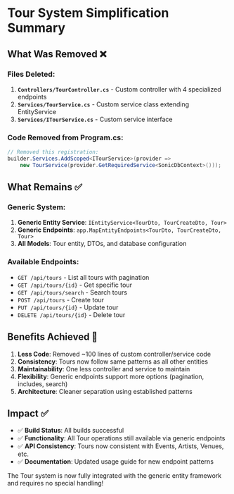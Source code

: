 # Tour System Simplification Summary

## What Was Removed ❌

### Files Deleted:
1. **`Controllers/TourController.cs`** - Custom controller with 4 specialized endpoints
2. **`Services/TourService.cs`** - Custom service class extending EntityService
3. **`Services/ITourService.cs`** - Custom service interface

### Code Removed from Program.cs:
```csharp
// Removed this registration:
builder.Services.AddScoped<ITourService>(provider =>
    new TourService(provider.GetRequiredService<SonicDbContext>()));
```

## What Remains ✅

### Generic System:
1. **Generic Entity Service**: `IEntityService<TourDto, TourCreateDto, Tour>`
2. **Generic Endpoints**: `app.MapEntityEndpoints<TourDto, TourCreateDto, Tour>`
3. **All Models**: Tour entity, DTOs, and database configuration

### Available Endpoints:
- `GET /api/tours` - List all tours with pagination
- `GET /api/tours/{id}` - Get specific tour
- `GET /api/tours/search` - Search tours
- `POST /api/tours` - Create tour
- `PUT /api/tours/{id}` - Update tour  
- `DELETE /api/tours/{id}` - Delete tour

## Benefits Achieved 🎯

1. **Less Code**: Removed ~100 lines of custom controller/service code
2. **Consistency**: Tours now follow same patterns as all other entities
3. **Maintainability**: One less controller and service to maintain
4. **Flexibility**: Generic endpoints support more options (pagination, includes, search)
5. **Architecture**: Cleaner separation using established patterns

## Impact ✅

- ✅ **Build Status**: All builds successful
- ✅ **Functionality**: All Tour operations still available via generic endpoints
- ✅ **API Consistency**: Tours now consistent with Events, Artists, Venues, etc.
- ✅ **Documentation**: Updated usage guide for new endpoint patterns

The Tour system is now fully integrated with the generic entity framework and requires no special handling!
